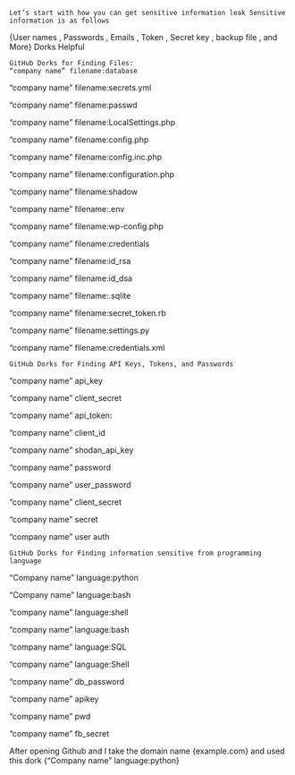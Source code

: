     Let’s start with how you can get sensitive information leak Sensitive information is as follows

{User names , Passwords , Emails , Token , Secret key , backup file , and More}
Dorks Helpful

    GitHub Dorks for Finding Files:
    “company name” filename:database

“company name” filename:secrets.yml

“company name” filename:passwd

“company name” filename:LocalSettings.php

“company name” filename:config.php

“company name” filename:config.inc.php

“company name” filename:configuration.php

“company name” filename:shadow

“company name” filename:.env

“company name” filename:wp-config.php

“company name” filename:credentials

“company name” filename:id_rsa

“company name” filename:id_dsa

“company name” filename:.sqlite

“company name” filename:secret_token.rb

“company name” filename:settings.py

“company name” filename:credentials.xml

    GitHub Dorks for Finding API Keys, Tokens, and Passwords

“company name” api_key

“company name” client_secret

“company name” api_token:

“company name” client_id

“company name” shodan_api_key

“company name” password

“company name” user_password

“company name” client_secret

“company name” secret

“company name” user auth

    GitHub Dorks for Finding information sensitive from programming language

“Company name” language:python

“Company name” language:bash

“company name” language:shell

“company name” language:bash

“company name” language:SQL

“company name” language:Shell

“company name” db_password

“company name” apikey

“company name” pwd

“company name” fb_secret


After opening Github and I take the domain name {example.com} and used this dork {“Company name” language:python}